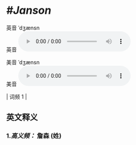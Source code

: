 # ***\#Janson*** 
英音 ˈdʒænsn  
英音
<audio src="./media/Janson-B.aac" controls="controls"></audio>

美音 ˈdʒænsn  
美音
<audio src="./media/Janson.aac" controls="controls"></audio>



| 词频 1 |  

英文释义
---
### 1.*高义频：* **詹森 (姓)**  


